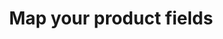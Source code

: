 ---
title: "Map your product fields"
name: "sourcemeta_isync"
key: "product_field_map"
description: "Field mapping between S2S and iSync, use '{{}}' signs to note variable, otherwise string will be treated as literal"
user_friendly_description: "Map the product fields in iSync to product fields in Stock2Shop when syncing products."
default: "{
&quot;source&quot;: {
&quot;source_product_code&quot;: &quot;{{Style}}&quot;,
&quot;product_active&quot;: &quot;{{WebSale}}&quot;
},
&quot;product&quot;: {
&quot;collection&quot;: &quot;{{Product}}&quot;,
&quot;title&quot;: &quot;{{JobDescription}}&quot;,
&quot;product_type&quot;: &quot;{{ProductUD0}}&quot;,
&quot;body_html&quot;: &quot;{{CustomField0}}&quot;,
&quot;tags&quot;: &quot;{{CustomField1}}&quot;,
&quot;vendor&quot;: &quot;{{VariableField3}}&quot;,
&quot;options&quot;: [
{
&quot;value&quot;: &quot;&quot;,
&quot;name&quot;: &quot;Size&quot;,
&quot;position&quot;: 1
},
{
&quot;value&quot;: &quot;&quot;,
&quot;name&quot;: &quot;Colour&quot;,
&quot;position&quot;: 1
}
],
&quot;variants&quot;: {
&quot;source_variant_code&quot;: &quot;{{SKU}}&quot;,
&quot;option1&quot;: &quot;{{Size}}&quot;,
&quot;option2&quot;: &quot;{{Colour}}&quot;,
&quot;qty&quot;: &quot;{{AvailableUnits}}&quot;,
&quot;barcode&quot;: &quot;&quot;,
&quot;grams&quot;: &quot;&quot;,
&quot;sku&quot;: &quot;{{SKU}}&quot;,
&quot;price&quot;: &quot;{{RetailSellingPrice}}&quot;,
&quot;inventory_management&quot;: &quot;true&quot;,
&quot;price_tiers&quot;: [
{
&quot;tier&quot;: &quot;Retail&quot;,
&quot;price&quot;: &quot;{{RetailSellingPrice}}&quot;
},
{
&quot;tier&quot;: &quot;Wholesale&quot;,
&quot;price&quot;: &quot;{{SellingPrice}}&quot;
}
]
}
}
}"
values: []
tags: [sourcemeta,isync]
type: "meta"
process: "products"
headless: true
---